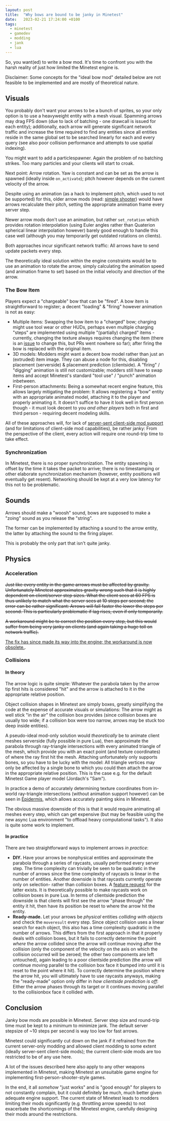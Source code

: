 ```yaml
---
layout: post
title:  "Why bows are bound to be janky in Minetest"
date:   2023-02-21 17:24:00 +0100
tags:
  - minetest
  - gamedev
  - modding
  - jank
  - lua
---
```


So, you want(ed) to write a bow mod. It's time to confront you with the harsh reality of just how limited the Minetest engine is.

Disclaimer: Some concepts for the "ideal bow mod" detailed below are not feasible to be implemented and are mostly of theoretical nature.

## Visuals

You probably don't want your arrows to be a bunch of sprites, so your only option
is to use a heavyweight entity with a mesh visual.
Spamming arrows may drag FPS down (due to lack of batching - one drawcall is issued for each entity);
additionally, each arrow will generate significant network traffic and increase the time
required to find any entities since all entities reside in the same global set to be
searched linearly for each and every query (see also poor collision performance and attempts to use spatial indexing).

You might want to add a particlespawner. Again the problem of no batching strikes.
Too many particles and your clients will start to croak.

Next point: Arrow rotation. Yaw is constant and can be set as the arrow is spawned (ideally inside `on_activate`);
pitch however depends on the current velocity of the arrow.

Despite using an animation (as a hack to implement pitch, which used to not be supported) for this,
older arrow mods (read: [simple shooter](https://github.com/stujones11/shooter/blob/master/shooter_crossbow/init.lua))
would have arrows recalculate their pitch, setting the appropriate animation frame every server step.

Newer arrow mods don't use an animation, but rather `set_rotation` which
provides rotation interpolation (using Euler angles rather than Quaterion spherical linear interpolation however)
barely good enough to handle this case well
(although you may temporarily get outdated rotations on clients).

Both approaches incur significant network traffic: All arrows have to send update packets every step.

The theoretically ideal solution within the engine constraints would be to use an animation to rotate the arrow,
simply calculating the animation speed (and animation frame to set) based on the initial velocity and direction of the arrow.

### The Bow Item

Players expect a "chargeable" bow that can be "fired".
A bow item is straightforward to register;
a decent "loading" & "firing" however animation is not as easy:

* Multiple items: Swapping the bow item to a "charged" bow; charging might use tool wear or other HUDs,
  perhaps even multiple charging "steps" are implemented using multiple "(partially) charged" items
  \- currently, changing the texture always requires changing the item
  (there is an [issue](https://github.com/minetest/minetest/issues/5686) to change this, but PRs went nowhere so far);
  after firing the bow is replaced with the original item.
* 3D models: Modders might want a decent bow model rather than just an (extruded) item image.
  They can abuse a node for this, disabling placement (serverside) & placement prediction (clientside).
  A "firing" / "digging" animation is still not customizable;
  modders still have to swap items and accept Minetest's standard "tool use" / "punch" animation inbetween.
* First-person attachments: Being a somewhat recent engine feature, this allows largely mitigating the problem:
  It allows registering a "bow" entity with an appropriate animated model,
  attaching it to the player and properly animating it.
  It doesn't suffice to have it look well in first person though
  \- it must look decent to you *and other players* both in first and third person
  \- requiring decent modeling skills.

All of these approaches will, for lack of [server-sent client-side mod support](https://github.com/minetest/minetest/projects/1#card-87374775)
(and for limitations of client-side mod capabilities), be rather janky:
From the perspective of the client, every action will require one round-trip time to take effect.

### Synchronization

In Minetest, there is no proper synchronization.
The entity spawning is offset by the time it takes the packet to arrive;
there is no timestamping or other elaborate synchronization mechanism
(however, entity positions will eventually get resent).
Networking should be kept at a very low latency for this not to be problematic.

## Sounds

Arrows should make a "woosh" sound, bows are supposed to make a "zoing" sound as you release the "string".

The former can be implemented by attaching a sound to the arrow entity,
the latter by attaching the sound to the firing player.

This is probably the only part that isn't quite janky.

## Physics

### Acceleration

~~Just like every entity in the game arrows must be affected by gravity.
Unfortunately Minetest approximates gravity wrong such that it is highly dependent
on client/server step sizes. What the client sees at 60 FPS is thus unlikely to match
what the server sees at 10 steps per second; the error can be rather significant:
Arrows will fall faster the lower the steps per second.
This is particularly problematic if lag rises, even if only temporarily.~~

~~A workaround might be to correct the position every step,
but this would suffer from being very janky on clients
(and again taking a huge toll on network traffic).~~

[The fix has since made its way into the engine; the workaround is now obsolete.](https://github.com/minetest/minetest/pull/12353).

### Collisions

#### In theory

The arrow logic is quite simple: Whatever the parabola taken by the arrow tip first hits
is considered "hit" and the arrow is attached to it in the appropriate relative position.

Object collision shapes in Minetest are simply boxes, greatly simplifying the code at the expense
of accurate visuals or simulations: The arrow might as well stick "in the air" the collision box provides
(since collision boxes are usually too wide; if a collision box were too narrow, arrows may be stuck too deep inside entities).

A pseudo-ideal mod-only solution would *theoretically* be to animate client meshes serverside (fully possible in pure Lua),
then approximate the parabola through ray-triangle intersections with every animated triangle of the mesh,
which provide you with an exact point (and texture coordinates) of where the ray first hit the mesh.
Attaching unfortunately only supports bones, so you have to be lucky with the model:
All triangle vertices may only be affected by a single bone to which you could then attach the arrow
in the appropriate relative position.
This is the case e.g. for the default Minetest Game player model (Jordach's "Sam").

In practice a demo of accurately determining texture coordinates from in-world ray-triangle intersections
(without animation support however)
can be seen in [Epidermis](https://github.com/appgurueu/epidermis),
which allows accurately painting skins in Minetest.

The obvious massive downside of this is that it would require animating all meshes every step,
which can get expensive (but may be feasible using the new async Lua environment "to offload heavy computational tasks").
It also is quite some work to implement.

#### In practice

There are two straightforward ways to implement arrows *in practice*:

* **DIY.** Have your arrows be nonphysical entities and approximate the parabola through a series of raycasts,
  usually performed every server step. The time complexity can trivially be seen to be quadratic in the number of arrows since
  the time complexity of raycasts is linear in the number of entities.
  Another downside is that raycasts currently operate only on selection- rather than collision boxes.
  A [feature request](https://github.com/minetest/minetest/issues/12673) for the latter exists.
  It is theoretically possible to make raycasts work on collision boxes in pure Lua.
  In terms of clientside prediction the downside is that clients will first see the arrow "phase through" the entity it hit,
  then have its position be reset to where the arrow hit the entity.
* **Ready-made.** Let your arrows be *physical* entities *colliding with objects* and check the `moveresult` every step.
  Since object collision uses a linear search for each object, this also has a time complexity quadratic in the number of arrows.
  This differs from the first approach in that it properly deals with collision boxes, but it fails to correctly determine the point *where* the arrow collided
  since the arrow will continue moving after the collision
  (only the component of the velocity on the axis on which the collision occurred will be zeroed; the other two components are left untouched),
  again leading to a poor clientside prediction (the arrow will continue moving parallel to the collision box face it bumped into until it is reset to the point where it hit).
  To correctly determine the position where the arrow hit, you will ultimately have to use raycasts anyways, making the "ready-made" option only differ
  in *how clientside prediction is off*: Either the arrow phases through its target or it continues moving parallel to the collisionbox face it collided with.

## Conclusion

Janky bow mods are possible in Minetest.
Server step size and round-trip time must be kept to a minimum to minimize jank.
The default server stepsize of ~10 steps per second is way too low for fast arrows.

Minetest could significantly cut down on the jank if it refrained from the current
server-only modding and allowed client modding to some extent (ideally server-sent client-side mods);
the current client-side mods are too restricted to be of any use here.

A lot of the issues described here also apply to any other weapons implemented in Minetest,
making Minetest an unsuitable game engine for implementing first-person-shooter-style games.

In the end, it all *somehow* "just works" and is "good enough"
for players to not constantly complain, but it could definitely be much, much better given adequate engine support.
The current state of Minetest leads to modders limiting their mods significantly (e.g. throttling arrow speeds)
to not exacerbate the shortcomings of the Minetest engine, carefully designing their mods around the restrictions.
